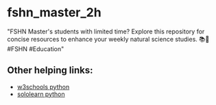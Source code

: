 # fshn_master_2h
"FSHN Master's students with limited time? Explore this repository for concise resources to enhance your weekly natural science studies. 📚🔬 #FSHN #Education"

## Other helping links:
- [w3schools python](https://www.w3schools.com/python/default.asp)
- [sololearn python](https://www.sololearn.com/en/learn/courses/python-developer)